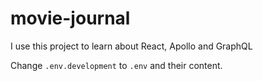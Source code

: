 # movie-journal

I use this project to learn about React, Apollo and GraphQL

Change `.env.development` to `.env` and their content.
